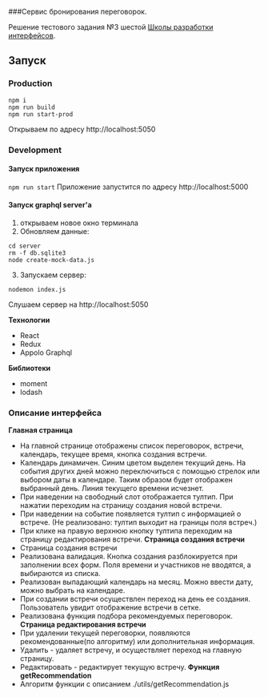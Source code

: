 ###Cервис бронирования переговорок.

Решение тестового задания №3 шестой [Школы разработки интерфейсов](https://academy.yandex.ru/events/frontend/shri_msk-2018).

## Запуск

### Production
```
npm i
npm run build
npm run start-prod
```

Открываем по адресу http://localhost:5050

### Development

#### Запуск приложения
```npm run start```
Приложение запустится по адресу http://localhost:5000

#### Запуск graphql server'а
1. открываем новое окно терминала
2. Обновляем данные:
```
cd server
rm -f db.sqlite3
node create-mock-data.js
```
3. Запускаем сервер:
```
nodemon index.js
```
Слушаем сервер на http://localhost:5050

**Технологии**
* React
* Redux
* Appolo Graphql

**Библиотеки**
* moment
* lodash

### Описание интерфейса
**Главная страница**
* На главной странице отображены список переговорок, встречи, календарь, текущее время, кнопка создания встречи.
* Календарь динамичен. Синим цветом выделен текущий день. На события других дней можно переключиться с помощью стрелок или выбором даты в календаре. Таким образом будет отображен выбранный день. Линия текущего времени исчезнет.
* При наведении на свободный слот отображается тултип. При нажатии переходим на страницу создания новой встречи.
* При наведении на событие появляется тултип с информацией о встрече. (Не реализовано: тултип выходит на границы поля встреч.)
* При клике на правую верхнюю кнопку тултипа переходим на страницу редактирования встречи.
**Страница создания встречи**
* Страница создания встречи
* Реализована валидация. Кнопка создания разблокируется при заполнении всех форм.
Поля времени и участников не вводятся, а выбираются из списка.
* Реализован выпадающий календарь на месяц. Можно ввести дату, можно выбрать на календаре.
* При создании встречи осуществлен переход на день ее создания. Пользователь увидит отображение встречи в сетке.
* Реализована функция подбора рекомендуемых переговорок.
**Страница редактирования встречи**
* При удалении текущей переговорки, появляются рекомендованные(по алгоритму) или дополнительная информация.
* Удалить - удаляет встречу, и осуществляет переход на главную страницу.
* Редактировать - редактирует текущую встречу.
**Функция getRecommendation**
* Алгоритм функции с описанием ./utils/getRecommendation.js
